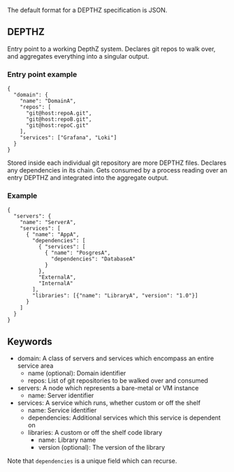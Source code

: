The default format for a DEPTHZ specification is JSON.

## DEPTHZ

Entry point to a working DepthZ system. Declares git repos to walk over, and aggregates
everything into a singular output.

### Entry point example

```
{
  "domain": {
    "name": "DomainA",
    "repos": [
      "git@host:repoA.git",
      "git@host:repoB.git",
      "git@host:repoC.git"
    ],
    "services": ["Grafana", "Loki"]
  }
}
```

Stored inside each individual git repository are more DEPTHZ files. Declares any dependencies in its chain.
Gets consumed by a process reading over an entry DEPTHZ and integrated into the aggregate output.

### Example

```
{
  "servers": {
    "name": "ServerA",  
    "services": [
      { "name": "AppA",
        "dependencies": [
          { "services": [
            { "name": "PosgresA",
              "dependencies": "DatabaseA"
            }
          },
          "ExternalA",
          "InternalA"
        ],
        "libraries": [{"name": "LibraryA", "version": "1.0"}]
      }
    ]
  }
}
```

## Keywords

- domain: A class of servers and services which encompass an entire service area
  - name (optional): Domain identifier
  - repos: List of git repositories to be walked over and consumed
- servers: A node which represents a bare-metal or VM instance
  - name: Server identifier
- services: A service which runs, whether custom or off the shelf
  - name: Service identifier
  - dependencies: Additional services which this service is dependent on
  - libraries: A custom or off the shelf code library
    - name: Library name
    - version (optional): The version of the library

Note that `dependencies` is a unique field which can recurse.
